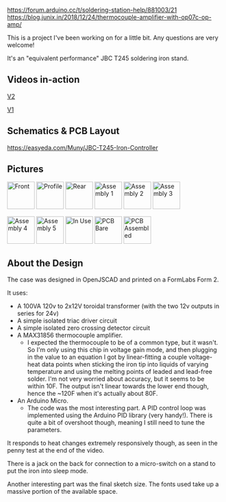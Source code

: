 https://forum.arduino.cc/t/soldering-station-help/881003/21
https://blog.junix.in/2018/12/24/thermocouple-amplifier-with-op07c-op-amp/

This is a project I've been working on for a little bit. Any questions are very welcome!

It's an "equivalent performance" JBC T245 soldering iron stand.

## Videos in-action
[V2](https://www.youtube.com/watch?v=oT_kzjgQcro)

[V1](https://www.youtube.com/watch?v=Gup-r7FQM7E)

## Schematics & PCB Layout
https://easyeda.com/Muny/JBC-T245-Iron-Controller

## Pictures
<img src="https://raw.githubusercontent.com/Muny-/DIY-JBC-T245-Station/master/pics/front.jpg" alt="Front" width="64"> <img src="https://raw.githubusercontent.com/Muny-/DIY-JBC-T245-Station/master/pics/profile.jpg" alt="Profile" width="64"> <img src="https://raw.githubusercontent.com/Muny-/DIY-JBC-T245-Station/master/pics/rear.jpg" alt="Rear" width="64"> <img src="https://raw.githubusercontent.com/Muny-/DIY-JBC-T245-Station/master/pics/assembly-1.jpg" alt="Assembly 1" width="64"> <img src="https://raw.githubusercontent.com/Muny-/DIY-JBC-T245-Station/master/pics/assembly-2.jpg" alt="Assembly 2" width="64"> <img src="https://raw.githubusercontent.com/Muny-/DIY-JBC-T245-Station/master/pics/assembly-3.jpg" alt="Assembly 3" width="64">

<img src="https://raw.githubusercontent.com/Muny-/DIY-JBC-T245-Station/master/pics/assembly-4.jpg" alt="Assembly 4" width="64"> <img src="https://raw.githubusercontent.com/Muny-/DIY-JBC-T245-Station/master/pics/assembly-5.jpg" alt="Assembly 5" width="64"> <img src="https://raw.githubusercontent.com/Muny-/DIY-JBC-T245-Station/master/pics/in-use.jpg" alt="In Use" width="64"> <img src="https://raw.githubusercontent.com/Muny-/DIY-JBC-T245-Station/master/pics/pcb-bare.jpg" alt="PCB Bare" width="64">
<img src="https://raw.githubusercontent.com/Muny-/DIY-JBC-T245-Station/master/pics/pcb-assembled.jpg" alt="PCB Assembled" width="64">

## About the Design

The case was designed in OpenJSCAD and printed on a FormLabs Form 2.

It uses:
* A 100VA 120v to 2x12V toroidal transformer (with the two 12v outputs in series for 24v)
* A simple isolated triac driver circuit
* A simple isolated zero crossing detector circuit
* A MAX31856 thermocouple amplifier.
     * I expected the thermocouple to be of a common type, but it wasn't. So I'm only using this chip in voltage gain mode, and then plugging in the value to an equation I got by linear-fitting a couple voltage-heat data points when sticking the iron tip into liquids of varying temperature and using the melting points of leaded and lead-free solder. I'm not very worried about accuracy, but it seems to be within 10F. The output isn't linear towards the lower end though, hence the ~120F when it's actually about 80F.
* An Arduino Micro. 
    * The code was the most interesting part. A PID control loop was implemented using the Arduino PID library (very handy!). There is quite a bit of overshoot though, meaning I still need to tune the parameters. 

It responds to heat changes extremely responsively though, as seen in the penny test at the end of the video. 

There is a jack on the back for connection to a micro-switch on a stand to put the iron into sleep mode.

Another interesting part was the final sketch size. The fonts used take up a massive portion of the available space.
